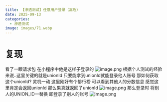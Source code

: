 ```yaml
---
title: 【渗透测试】任意用户登录（高危）
date: 2025-09-13
categories:
  - 渗透测试
image: images/71.webp
---
```

# 复现
看了一眼请求包 在小程序中他是这样子登录的
![image.png](https://blogslimer.oss-cn-shanghai.aliyuncs.com/blog/20250915130445.png)
根据个人测试的经验来说..这里关键的就是unionId
只要能拿到unionId就能登录他人账号
那如何获取这个unionId?
灵机一动 这里刚好有个排行榜 可以看到其他人的分数信息
感觉这里肯定会返回unionId
那么果真就返回了unionId
![image.png](https://blogslimer.oss-cn-shanghai.aliyuncs.com/blog/20250915130518.png)
那么登录时 将别人的UNION_ID一替换 即登录了别人的账号
![image.png](https://blogslimer.oss-cn-shanghai.aliyuncs.com/blog/20250915130533.png)